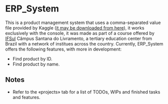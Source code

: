 # ERP_System

This is a product management system that uses a comma-separated value file provided by Kaggle ([it may be downloaded from here](https://www.kaggle.com/datafiniti/electronic-products-prices)), it works exclusively with the console, it was made as part of a course offered by [IFSul](http://www.ifsul.edu.br) Câmpus Santana do Livramento, a tertiary education center from Brazil with a network of institues across the country.
Currently, ERP_System offers the following features, with more in development:
* Find product by ID.
* Find product by name.

## Notes

* Refer to the &laquo;projects&raquo; tab for a list of TODOs, WIPs and finished tasks and features.
